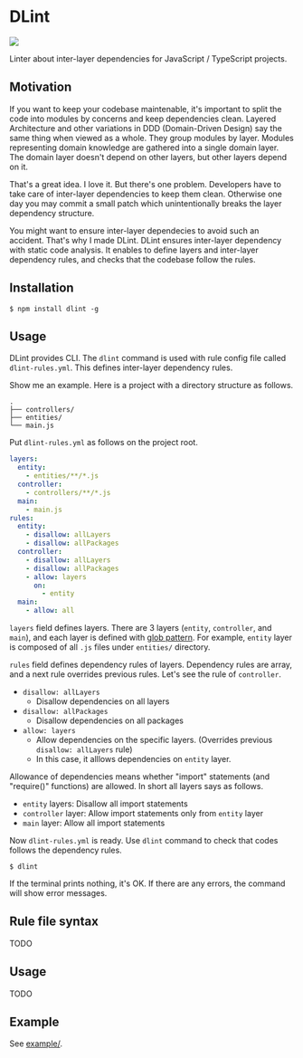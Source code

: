 # DLint

![](https://github.com/fujiharuka/dlint/workflows/all%20packages/badge.svg)

Linter about inter-layer dependencies for JavaScript / TypeScript projects.

## Motivation

If you want to keep your codebase maintenable, it's important to split the code into modules by concerns and keep dependencies clean. Layered Architecture and other variations in DDD (Domain-Driven Design) say the same thing when viewed as a whole. They group modules by layer. Modules representing domain knowledge are gathered into a single domain layer. The domain layer doesn't depend on other layers, but other layers depend on it.

That's a great idea. I love it. But there's one problem. Developers have to take care of inter-layer dependencies to keep them clean. Otherwise one day you may commit a small patch which unintentionally breaks the layer dependency structure.

You might want to ensure inter-layer dependecies to avoid such an accident. That's why I made DLint. DLint ensures inter-layer dependency with static code analysis. It enables to define layers and inter-layer dependency rules, and checks that the codebase follow the rules.

## Installation

```
$ npm install dlint -g
```

## Usage

DLint provides CLI. The `dlint` command is used with rule config file called `dlint-rules.yml`. This defines inter-layer dependency rules.

Show me an example. Here is a project with a directory structure as follows.

```
.
├── controllers/
├── entities/
└── main.js
```

Put `dlint-rules.yml` as follows on the project root.

```yaml
layers:
  entity:
    - entities/**/*.js
  controller:
    - controllers/**/*.js
  main:
    - main.js
rules:
  entity:
    - disallow: allLayers
    - disallow: allPackages
  controller:
    - disallow: allLayers
    - disallow: allPackages
    - allow: layers
      on:
        - entity
  main:
    - allow: all
```

`layers` field defines layers. There are 3 layers (`entity`, `controller`, and `main`), and each layer is defined with [glob pattern](https://github.com/mrmlnc/fast-glob#pattern-syntax). For example, `entity` layer is composed of all `.js` files under `entities/` directory.

`rules` field defines dependency rules of layers. Dependency rules are array, and a next rule overrides previous rules. Let's see the rule of `controller`.

- `disallow: allLayers`
  - Disallow dependencies on all layers
- `disallow: allPackages`
  - Disallow dependencies on all packages
- `allow: layers`
  - Allow dependencies on the specific layers. (Overrides previous `disallow: allLayers` rule)
  - In this case, it alllows dependencies on `entity` layer.

Allowance of dependencies means whether "import" statements (and "require()" functions) are allowed. In short all layers says as follows.

- `entity` layers: Disallow all import statements
- `controller` layer: Allow import statements only from `entity` layer
- `main` layer: Allow all import statements

Now `dlint-rules.yml` is ready. Use `dlint` command to check that codes follows the dependency rules.

```
$ dlint
```

If the terminal prints nothing, it's OK. If there are any errors, the command will show error messages.

## Rule file syntax

TODO

## Usage

TODO

## Example

See [example/](./example).
